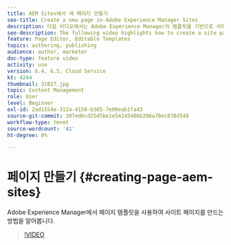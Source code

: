 ```yaml
---
title: AEM Sites에서 새 페이지 만들기
seo-title: Create a new page in Adobe Experience Manager Sites
description: 다음 비디오에서는 Adobe Experience Manager의 템플릿을 기반으로 사이트 페이지를 만드는 방법을 중점적으로 다룹니다.
seo-description: The following video highlights how to create a site page based on a template in Adobe Experience Manager.
feature: Page Editor, Editable Templates
topics: authoring, publishing
audience: author, marketer
doc-type: feature video
activity: use
version: 6.4, 6.5, Cloud Service
kt: 4244
thumbnail: 31827.jpg
topic: Content Management
role: User
level: Beginner
exl-id: 2ad1554e-312a-4150-b365-7e00eab1fa43
source-git-commit: 307ed6cd25d5be1e54145406b206a78ec878d548
workflow-type: tm+mt
source-wordcount: '41'
ht-degree: 0%

---
```


# 페이지 만들기 {#creating-page-aem-sites}

Adobe Experience Manager에서 페이지 템플릿을 사용하여 사이트 페이지를 만드는 방법을 알아봅니다.

>[!VIDEO](https://video.tv.adobe.com/v/31827?quality=12&learn=on)
